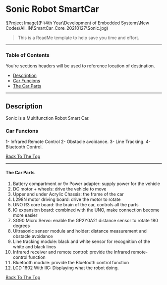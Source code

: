 # Sonic Robot SmartCar

![Project Image](F:\4th Year\Development of Embedded Systems\New Codes\All_IN\SmartCar_Core_20210127\Sonic.jpg)

> This is a ReadMe template to help save you time and effort.
---

### Table of Contents
You're sections headers will be used to reference location of destination.

- [Description](#description)
- [Car Funcions](#Car-Functions)
- [The Car Parts](#The-Car-Parts)

---

## Description

Sonic is a Multifunction Robot Smart Car. 

### Car Funcions

1- Infrared Remote Control
2- Obstacle avoidance.
3- Line Tracking.
4- Bluetooth Control. 


[Back To The Top](#Sonic-Robot-SmartCar)

---


#### The Car Parts 
1. Battery compartment or 9v Power adapter: supply power for the vehicle
2. DC motor + wheels: drive the vehicle to move
3. Upper and under Acrylic Chassis: the frame of the car
4. L298N motor driving board: drive the motor to rotate
5. UNO R3 core board: the brain of the car, controls all the parts
6. IO expansion board: combined with the UNO, make connection become more easier
7. SG90 Micro Servo: enable the GP2Y0A21 distance sensor to rotate 180 degrees
8. Ultrasonic sensor module and holder: distance measurement and obstacle avoidance
9. Line tracking module: black and white sensor for recognition of the white and black lines
10. Infrared receiver and remote control: provide the Infrared remote-control function
11. Bluetooth module: provide the Bluetooth control function
12. LCD 1602 With IIC: Displaying what the robot doing.

[Back To The Top](#Sonic-Robot-SmartCar)